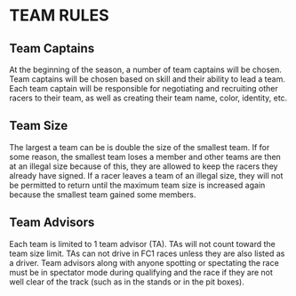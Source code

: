 # TEAM RULES

## Team Captains

At the beginning of the season, a number of team captains will be chosen. Team captains will be chosen based on skill and their ability to lead a team. Each team captain will be responsible for negotiating and recruiting other racers to their team, as well as creating their team name, color, identity, etc.

## Team Size

The largest a team can be is double the size of the smallest team. If for some reason, the smallest team loses a member and other teams are then at an illegal size because of this, they are allowed to keep the racers they already have signed. If a racer leaves a team of an illegal size, they will not be permitted to return until the maximum team size is increased again because the smallest team gained some members.

## Team Advisors

Each team is limited to 1 team advisor (TA). TAs will not count toward the team size limit. TAs can not drive in FC1 races unless they are also listed as a driver.
Team advisors along with anyone spotting or spectating the race must be in spectator mode during qualifying and the race if they are not well clear of the track (such as in the stands or in the pit boxes).
